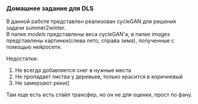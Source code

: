 ###  Домашнее задание для DLS

В данной работе представлен реализован cycleGAN для решения задачи summer2winter.  
В папке *models* представлены веса cycleGAN'a, в папке *images* представлены картинки(слева лето, справа зима), полученные с помощью нейросети.  

Недостатки:
  1) Не всегда добавляется снег в нужные места
  2) Не пропадает листва у деревьев, только красится в коричневый
  3) Не замерзают реки((
  
  
Там еще есть есть стайл трансфер, но он не для оценки, прост по фану.
